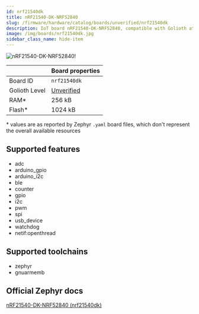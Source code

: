 ```yaml
---
id: nrf21540dk
title: nRF21540-DK-NRF52840
slug: /firmware/hardware/catalog/boards/unverified/nrf21540dk
description: IoT board nRF21540-DK-NRF52840, compatible with Golioth at unverified level.
image: /img/boards/nrf21540dk.jpg
sidebar_class_name: hide-item
---
```


[//]: # (This is an auto-generated file, do not edit! Changes to it will be lost upon re-generation)

![nRF21540-DK-NRF52840!](/img/boards/nrf21540dk.jpg "nRF21540-DK-NRF52840")

|                | Board properties     |
| -------------  | -------------------- |
| Board ID       | `nrf21540dk` |
| Golioth Level  | [Unverified](/firmware/hardware#unverified-boards) |
| RAM*           | 256 kB |
| Flash*         | 1024 kB |

\* values are as reported by Zephyr `.yaml` board files, which don't represent the overall available resources



## Supported features

* adc
* arduino_gpio
* arduino_i2c
* ble
* counter
* gpio
* i2c
* pwm
* spi
* usb_device
* watchdog
* netif:openthread

## Supported toolchains

* zephyr
* gnuarmemb

## Official Zephyr docs

[nRF21540-DK-NRF52840 (nrf21540dk)](https://docs.zephyrproject.org/latest/boards/nordic/nrf21540dk/doc/index.html)
